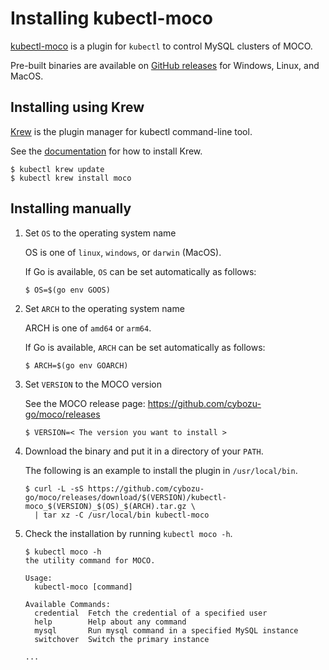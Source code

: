 # Installing kubectl-moco

[kubectl-moco](kubectl-moco.md) is a plugin for `kubectl` to control MySQL clusters of MOCO.

Pre-built binaries are available on [GitHub releases](https://github.com/cybozu-go/moco/releases) for Windows, Linux, and MacOS.

## Installing using Krew

[Krew](https://krew.sigs.k8s.io/) is the plugin manager for kubectl command-line tool.

See the [documentation](https://krew.sigs.k8s.io/docs/user-guide/setup/install/) for how to install Krew.

```console
$ kubectl krew update
$ kubectl krew install moco
```

## Installing manually

1. Set `OS` to the operating system name

   OS is one of `linux`, `windows`, or `darwin` (MacOS).

   If Go is available, `OS` can be set automatically as follows:

    ```console
    $ OS=$(go env GOOS)
    ```

2. Set `ARCH` to the operating system name

   ARCH is one of `amd64` or `arm64`.

   If Go is available, `ARCH` can be set automatically as follows:

    ```console
    $ ARCH=$(go env GOARCH)
    ```

3. Set `VERSION` to the MOCO version

   See the MOCO release page: https://github.com/cybozu-go/moco/releases

   ```console
   $ VERSION=< The version you want to install >
   ```

4. Download the binary and put it in a directory of your `PATH`.

   The following is an example to install the plugin in `/usr/local/bin`.

    ```console
    $ curl -L -sS https://github.com/cybozu-go/moco/releases/download/$(VERSION)/kubectl-moco_$(VERSION)_$(OS)_$(ARCH).tar.gz \
      | tar xz -C /usr/local/bin kubectl-moco
    ```

5. Check the installation by running `kubectl moco -h`.

   ```console
   $ kubectl moco -h
   the utility command for MOCO.
   
   Usage:
     kubectl-moco [command]
   
   Available Commands:
     credential  Fetch the credential of a specified user
     help        Help about any command
     mysql       Run mysql command in a specified MySQL instance
     switchover  Switch the primary instance
   
   ...
   ```
